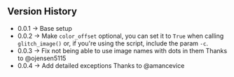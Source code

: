 ## Version History
* 0.0.1 -> Base setup
* 0.0.2 -> Make `color_offset` optional, you can set it to `True` when calling `glitch_image()` or, if you're using the script, include the param `-c`.
* 0.0.3 -> Fix not being able to use image names with dots in them
           Thanks to @ojensen5115
* 0.0.4 -> Add detailed exceptions
           Thanks to @amancevice
